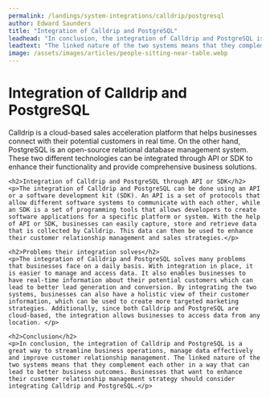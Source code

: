 ```yaml
---
permalink: /landings/system-integrations/calldrip/postgresql
author: Edward Saunders
title: "Integration of Calldrip and PostgreSQL"
leadhead: "In conclusion, the integration of Calldrip and PostgreSQL is a great way to streamline business operations, manage data effectively and improve customer relationship management"
leadtext: "The linked nature of the two systems means that they complement each other in a way that can lead to better business outcomes. Businesses that want to enhance their customer relationship management strategy should consider integrating Calldrip and PostgreSQL."
image: /assets/images/articles/people-sitting-near-table.webp
---
```

<div class="arttext">	<h1>Integration of Calldrip and PostgreSQL</h1>
	<p>Calldrip is a cloud-based sales acceleration platform that helps businesses connect with their potential customers in real time. On the other hand, PostgreSQL is an open-source relational database management system. These two different technologies can be integrated through API or SDK to enhance their functionality and provide comprehensive business solutions. </p>

	<h2>Integration of Calldrip and PostgreSQL through API or SDK</h2>
	<p>The integration of Calldrip and PostgreSQL can be done using an API or a software development kit (SDK). An API is a set of protocols that allow different software systems to communicate with each other, while an SDK is a set of programming tools that allows developers to create software applications for a specific platform or system. With the help of API or SDK, businesses can easily capture, store and retrieve data that is collected by Calldrip. This data can then be used to enhance their customer relationship management and sales strategies.</p>

	<h2>Problems their integration solves</h2>
	<p>The integration of Calldrip and PostgreSQL solves many problems that businesses face on a daily basis. With integration in place, it is easier to manage and access data. It also enables businesses to have real-time information about their potential customers which can lead to better lead generation and conversion. By integrating the two systems, businesses can also have a holistic view of their customer information, which can be used to create more targeted marketing strategies. Additionally, since both Calldrip and PostgreSQL are cloud-based, the integration allows businesses to access data from any location. </p>

	<h2>Conclusion</h2>
	<p>In conclusion, the integration of Calldrip and PostgreSQL is a great way to streamline business operations, manage data effectively and improve customer relationship management. The linked nature of the two systems means that they complement each other in a way that can lead to better business outcomes. Businesses that want to enhance their customer relationship management strategy should consider integrating Calldrip and PostgreSQL.</p>

</div>